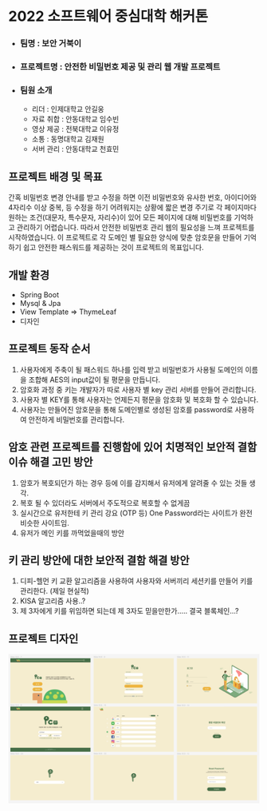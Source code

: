 # 2022 소프트웨어 중심대학 해커톤
  * ### 팀명 : 보안 거북이
  * ### 프로젝트명 : 안전한 비밀번호 제공 및 관리 웹 개발 프로젝트

* ### 팀원 소개
  * 리더 : 인제대학교 안길웅
  * 자료 취합 : 안동대학교 임수빈
  * 영상 제공 : 전북대학교 이유정
  * 소통 : 동명대학교 김재원
  * 서버 관리 : 안동대학교 천효민




## 프로젝트 배경 및 목표
간혹 비밀번호 변경 안내를 받고 수정을 하면 이전 비밀번호와 유사한 번호,
아이디어와 4자리수 이상 중복, 등 수정을 하기 어려워지는 상황에 
짧은 변경 주기로 각 페이지마다 원하는 조건(대문자, 특수문자, 자리수)이 
있어 모든 페이지에 대해 비밀번호를 기억하고 관리하기 어렵습니다.
따라서 안전한 비밀번호 관리 웹의 필요성을 느껴 프로젝트를 시작하였습니다.
이 프로젝트로 각 도메인 별 필요한 양식에 맞춘 암호문을 만들어 
기억하기 쉽고 안전한 패스워드를 제공하는 것이 프로젝트의 목표입니다.



## 개발 환경
* Spring Boot
* Mysql & Jpa 
* View Template => ThymeLeaf
* 디자인



## 프로젝트 동작 순서
1. 사용자에게 주축이 될 패스워드 하나를 입력 받고 비밀번호가 사용될 도메인의 이름을 조합해 AES의 input값이 될 평문을 만듭니다.
2. 암호화 과정 중 키는 개발자가 따로 사용자 별 key 관리 서버를 만들어 관리합니다.
3. 사용자 별 KEY를 통해 사용자는 언제든지 평문을 암호화 및 복호화 할 수 있습니다.
4. 사용자는 만들어진 암호문을 통해 도메인별로 생성된 암호를 password로 사용하여 안전하게 비밀번호를 관리합니다.

## 암호 관련 프로젝트를 진행함에 있어 치명적인 보안적 결함 이슈 해결 고민 방안
1. 암호가 복호되던가 하는 경우 등에 이를 감지해서 유저에게 알려줄 수 있는 것들 생각.
2. 복호 될 수 있더라도 서버에서 주도적으로 복호할 수 없게끔
3. 실시간으로 유저한테 키 관리 강요 (OTP 등) One Password라는 사이트가 완전 비슷한 사이트임.
4. 유저가 메인 키를 까먹었을때의 방안

## 키 관리 방안에 대한 보안적 결함 해결 방안
1. 디피-헬먼 키 교환 알고리즘을 사용하여 사용자와 서버끼리 세션키를 만들어 키를 관리한다. (제일 현실적)
2. KISA 알고리즘 사용..?
3. 제 3자에게 키를 위임하면 되는데 제 3자도 믿을만한가..... 결국 블록체인...?

## 프로젝트 디자인
![poster](./디자인.png)
